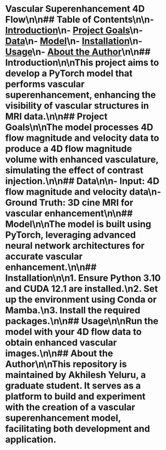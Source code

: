 # Vascular Superenhancement 4D Flow\n\n## Table of Contents\n\n- [Introduction](#introduction)\n- [Project Goals](#project-goals)\n- [Data](#data)\n- [Model](#model)\n- [Installation](#installation)\n- [Usage](#usage)\n- [About the Author](#about-the-author)\n\n## Introduction\n\nThis project aims to develop a PyTorch model that performs vascular superenhancement, enhancing the visibility of vascular structures in MRI data.\n\n## Project Goals\n\nThe model processes 4D flow magnitude and velocity data to produce a 4D flow magnitude volume with enhanced vasculature, simulating the effect of contrast injection.\n\n## Data\n\n- **Input**: 4D flow magnitude and velocity data\n- **Ground Truth**: 3D cine MRI for vascular enhancement\n\n## Model\n\nThe model is built using PyTorch, leveraging advanced neural network architectures for accurate vascular enhancement.\n\n## Installation\n\n1. Ensure Python 3.10 and CUDA 12.1 are installed.\n2. Set up the environment using Conda or Mamba.\n3. Install the required packages.\n\n## Usage\n\nRun the model with your 4D flow data to obtain enhanced vascular images.\n\n## About the Author\n\nThis repository is maintained by Akhilesh Yeluru, a graduate student. It serves as a platform to build and experiment with the creation of a vascular superenhancement model, facilitating both development and application.
